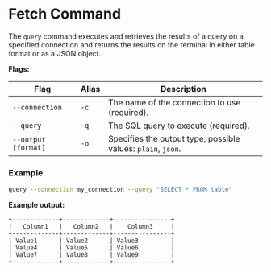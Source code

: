 # Fetch Command 

The `query` command executes and retrieves the results of a query on a specified connection and 
returns the results on the terminal in either table format or as a JSON object.

**Flags:**

| Flag                 | Alias | Description                                                                 |
|----------------------|-------|-----------------------------------------------------------------------------|
| `--connection`       | `-c`  |  The name of the connection to use (required).                            |
| `--query`            | `-q`  | The SQL query to execute (required).     |
| `--output [format]`  | `-o`  | Specifies the output type, possible values: `plain`, `json`.                |


### Example

```bash
query --connection my_connection --query "SELECT * FROM table"
```
**Example output:**
```plaintext
+-------------+-------------+----------------+
|   Column1   |   Column2   |    Column3     |
+-------------+-------------+----------------+
| Value1      | Value2      | Value3         |
| Value4      | Value5      | Value6         |
| Value7      | Value8      | Value9         |
+-------------+-------------+----------------+
```
